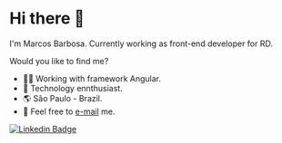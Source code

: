 # Hi there 👋

I'm Marcos Barbosa. Currently working as front-end developer for RD.

Would you like to find me?

* 👨‍💻 Working with framework Angular.
* 🦾 Technology ennthusiast.
* 🌎 São Paulo - Brazil.
* 📩 Feel free to [e-mail](mailto:marcostkao@gmail.com) me.


[![Linkedin Badge](https://img.shields.io/badge/-LinkedIn-blue?style=flat-square&logo=Linkedin&logoColor=white&link=https://www.linkedin.com/in/omariosouto)](
https://www.linkedin.com/in/marcos-takao/)


